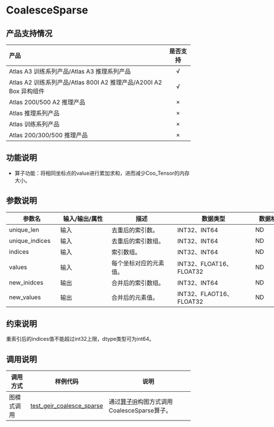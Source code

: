 # CoalesceSparse
## 产品支持情况

| 产品                                                         | 是否支持 |
| :----------------------------------------------------------- | :------: |
| Atlas A3 训练系列产品/Atlas A3 推理系列产品     |    √     |
| Atlas A2 训练系列产品/Atlas 800I A2 推理产品/A200I A2 Box 异构组件 |    √     |
| Atlas 200I/500 A2 推理产品                      |    ×     |
| Atlas 推理系列产品                             |    ×     |
| Atlas 训练系列产品                              |    ×     |
| Atlas 200/300/500 推理产品                      |    ×     |

## 功能说明

- 算子功能：将相同坐标点的value进行累加求和，进而减少Coo_Tensor的内存大小。

## 参数说明

<table style="undefined;table-layout: fixed; width: 1005px"><colgroup>
  <col style="width: 140px">
  <col style="width: 140px">
  <col style="width: 180px">
  <col style="width: 213px">
  <col style="width: 100px">
  </colgroup>
  <thead>
    <tr>
      <th>参数名</th>
      <th>输入/输出/属性</th>
      <th>描述</th>
      <th>数据类型</th>
      <th>数据格式</th>
    </tr></thead>
  <tbody>
    <tr>
      <td>unique_len</td>
      <td>输入</td>
      <td>去重后的索引数。</td>
      <td>INT32、INT64</td>
      <td>ND</td>
    </tr>
    <tr>
      <td>unique_indices</td>
      <td>输入</td>
      <td>去重后的索引数组。</td>
      <td>INT32、INT64</td>
      <td>ND</td>
    </tr>
    <tr>
      <td>indices</td>
      <td>输入</td>
      <td>索引数组。</td>
      <td>INT32、INT64</td>
      <td>ND</td>
    </tr>
    <tr>
      <td>values</td>
      <td>输入</td>
      <td>每个坐标对应的元素值。</td>
      <td>INT32、FLOAT16、FLOAT32</td>
      <td>ND</td>
    </tr>
    <tr>
      <td>new_inidces</td>
      <td>输出</td>
      <td>合并后的索引数组。</td>
      <td>INT32、INT64</td>
      <td>ND</td>
    </tr>
    <tr>
      <td>new_values</td>
      <td>输出</td>
      <td>合并后的元素值。</td>
      <td>INT32、FLAOT16、FLOAT32</td>
      <td>ND</td>
    </tr>
  </tbody></table>

## 约束说明

重索引后的indices值不能超过int32上限，dtype类型可为int64。


## 调用说明

| 调用方式  | 样例代码                                                     | 说明                                                         |
| --------- | ------------------------------------------------------------ | ------------------------------------------------------------ |
| 图模式调用 | [test_geir_coalesce_sparse](./examples/test_geir_coalesce_sparse.cpp)   | 通过[算子IR](./op_graph/coalesce_sparse_proto.h)构图方式调用CoalesceSparse算子。 |
